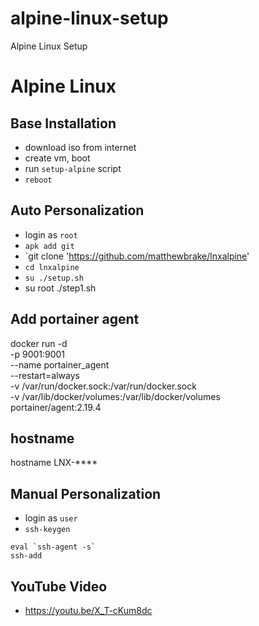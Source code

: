 # alpine-linux-setup
Alpine Linux Setup

# Alpine Linux
## Base Installation
* download iso from internet
* create vm, boot
* run `setup-alpine` script
* `reboot`

## Auto Personalization
* login as `root`
* `apk add git`
* `git clone 'https://github.com/matthewbrake/lnxalpine'
* `cd lnxalpine`
* `su ./setup.sh`
* su root ./step1.sh

## Add portainer agent
docker run -d \
  -p 9001:9001 \
  --name portainer_agent \
  --restart=always \
  -v /var/run/docker.sock:/var/run/docker.sock \
  -v /var/lib/docker/volumes:/var/lib/docker/volumes \
  portainer/agent:2.19.4
## hostname

hostname LNX-****
## Manual Personalization
* login as `user`
* `ssh-keygen`

````
eval `ssh-agent -s`
ssh-add
````

## YouTube Video
* https://youtu.be/X_T-cKum8dc



